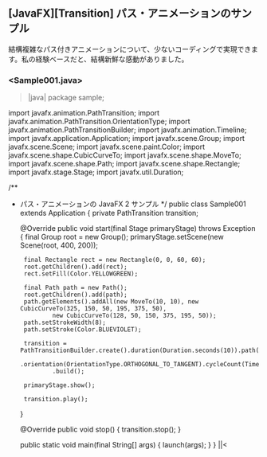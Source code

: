## [JavaFX][Transition] パス・アニメーションのサンプル

結構複雑なパス付きアニメーションについて、少ないコーディングで実現できます。私の経験ベースだと、結構新鮮な感動がありました。

### <Sample001.java>

>|java|
package sample;

import javafx.animation.PathTransition;
import javafx.animation.PathTransition.OrientationType;
import javafx.animation.PathTransitionBuilder;
import javafx.animation.Timeline;
import javafx.application.Application;
import javafx.scene.Group;
import javafx.scene.Scene;
import javafx.scene.paint.Color;
import javafx.scene.shape.CubicCurveTo;
import javafx.scene.shape.MoveTo;
import javafx.scene.shape.Path;
import javafx.scene.shape.Rectangle;
import javafx.stage.Stage;
import javafx.util.Duration;

/**
 * パス・アニメーションの JavaFX 2 サンプル
 */
public class Sample001 extends Application {
    private PathTransition transition;

    @Override
    public void start(final Stage primaryStage) throws Exception {
        final Group root = new Group();
        primaryStage.setScene(new Scene(root, 400, 200));

        final Rectangle rect = new Rectangle(0, 0, 60, 60);
        root.getChildren().add(rect);
        rect.setFill(Color.YELLOWGREEN);

        final Path path = new Path();
        root.getChildren().add(path);
        path.getElements().addAll(new MoveTo(10, 10), new CubicCurveTo(325, 150, 50, 195, 375, 50),
                new CubicCurveTo(128, 50, 150, 375, 195, 50));
        path.setStrokeWidth(8);
        path.setStroke(Color.BLUEVIOLET);

        transition = PathTransitionBuilder.create().duration(Duration.seconds(10)).path(path).node(rect)
                .orientation(OrientationType.ORTHOGONAL_TO_TANGENT).cycleCount(Timeline.INDEFINITE).autoReverse(true)
                .build();

        primaryStage.show();

        transition.play();
    }

    @Override
    public void stop() {
        transition.stop();
    }

    public static void main(final String[] args) {
        launch(args);
    }
}
||<

